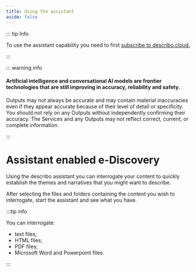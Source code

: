 ```yaml
---
title: Using the assistant
aside: false
---
```


::: tip Info

To use the assistant capability you need to first
[subscribe to describo.cloud.](/docs/guide/configuration/subscribe.html)

:::

::: warning info

#### Artificial intelligence and conversational AI models are frontier technologies that are still improving in accuracy, reliability and safety.

Outputs may not always be accurate and may contain material inaccuracies even if they appear
accurate because of their level of detail or specificity. You should not rely on any Outputs without
independently confirming their accuracy. The Services and any Outputs may not reflect correct,
current, or complete information.

:::

# Assistant enabled e-Discovery

Using the describo assistant you can interrogate your content to quickly establish the themes and
narratives that you might want to describe.

After selecting the files and folders containing the content you wish to interrogate, start the
assistant and see what you have.

:::tip info

You can interrogate:

-   text files;
-   HTML files;
-   PDF files;
-   Microsoft Word and Powerpoint files.

:::

<ImageComponent src="/images/tutorial-discover/discover1.webp"></ImageComponent>

<InfoPanelComponent>
    <template #title>Interrogating the RO-Crate paper</template>
    <template #text>
        Watch the video to see the RO-Crate paper being interrogated for information.
    </template>
    <template #content>
        <video controls>
            <source src="/images/tutorial-discover/ro-crate-paper.mp4" type="video/mp4" />
        </video>
    </template>
</InfoPanelComponent>

<InfoPanelComponent>
    <template #title>Interrogating the 2024 Australian Budget Papers</template>
    <template #text>
        In this video, the 2024 Australian Budget papers are queried. Notice that both Word (docx)
    and PDF files form part of the set. Describo can pull data from PowerPoint documents too!
    </template>
    <template #content>
        <video controls>
            <source src="/images/tutorial-discover/budget-papers.mp4" type="video/mp4" />
        </video>
    </template>
</InfoPanelComponent>

<InfoPanelComponent>
    <template #title>Saving the conversation</template>
    <template #text>
        And when you're done, save your conversation for later.
    </template>
    <template #content>
        <object class="border border-solid border-gray-400 p-2 my-10"
        data="/images/tutorial-discover/budget-papers-conversation.pdf"
        width="100%"
        height="800"> </object>
    </template>
</InfoPanelComponent>
